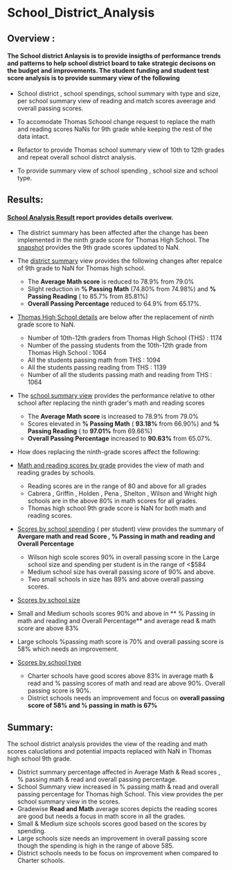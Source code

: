 # School_District_Analysis

## Overview : 
  
  ####  The School district Anlaysis is to provide insigths of performance trends and patterns to help school district board to take strategic decisons on the budget and improvements. The student funding and student test score analysis is to provide summary view of the following 
  
  * School district , school spendings, school summary with type and size, per school summary view of reading and match scores aveerage and overall passing scores. 
  
  * To accomodate Thomas Schoool change request to replace the math and reading scores NaNs for 9th grade while keeping the rest of the data intact.
  
  * Refactor to provide Thomas school summary view of 10th to 12th grades and repeat overall school distrct analysis.
  
  * To provide summary view of school spending , school size and school type.
  
## Results:

 #### [School Analysis Result](https://github.com/raajasrini/School_District_analysis/blob/main/analysis/election_analysis.txt) report provides details overivew.

* The district summary has been affected after the change has been implemented in the ninth grade score for Thomas High School. The [snapshot](https://github.com/raajasrini/School_District_Analysis/blob/main/Resources/1_sd_NaN-9thGrade.png) provides the 9th grade scores updated to NaN. 

  
* The [district summary](https://github.com/raajasrini/School_District_Analysis/blob/main/Resources/2_DistrictSummary.png) view provides the following changes after repalce of 9th grade to NaN for Thomas high school. 
  * The **Average Math score** is reduced to 78.9% from 79.0%
  * Slight reduction in **% Passing Math** (74.80% from 74.98%) and **% Passing Reading** ( to 85.7% from 85.81%)
  * **Overall Passing Percentage** reduced to 64.9% from 65.17%.

  
* [Thomas High School details](https://github.com/raajasrini/School_District_Analysis/blob/main/Resources/9.THS-Count-details.png) are below after the replacement of ninth grade score to NaN.
  * Number of 10th-12th graders from Thomas High School (THS) :  1174
  * Number of the passing students from the 10th-12th grade from Thomas High School :  1064
  * All the students passing math from THS :  1094
  * All the students passing reading from THS :  1139
  * Number of all the students passing math and reading from THS :  1064
  
* The [school summary view](https://github.com/raajasrini/School_District_Analysis/blob/main/Resources/3.Schools_Summary.png) provides the performance relative to other school after replacing the ninth grader's math and reading scores
  * The **Average Math score** is increased to 78.9% from 79.0%
  * Scores elevated in **% Passing Math** ( **93.18%** from 66.90%) and **% Passing Reading** ( to **97.01%** from 69.66%)
  * **Overall Passing Percentage** increased to **90.63%** from 65.07%.
  
* How does replacing the ninth-grade scores affect the following:
* [Math and reading scores by grade](https://github.com/raajasrini/School_District_Analysis/blob/main/Resources/5.Math_Read_Scores%20by%20Grade.png) provides the view of math and reading grades by schools.
    * Reading scores are in the range of 80 and above for all grades
    * Cabrera , Griffin , Holden , Pena , Shelton , Wilson and Wright high schools are in the above 80% in math scores for all grades.
    * Thomas high school 9th grade score is NaN for both math and reading scores.

* [Scores by school spending](https://github.com/raajasrini/School_District_Analysis/blob/main/Resources/7.Scores_School_Pending.png) ( per student) view provides the summary of **Avergare math and read Score ,  % Passing in math and reading and Overall Percentage**
    * Wilson high scole scores 90% in overall passing score in the Large school size and spending per student is in the range of <$584
    * Medium school size has overall passing score of 90% and above.
    * Two small schools in size has 89% and above overall passing scores.
    
* [Scores by school size](https://github.com/raajasrini/School_District_Analysis/blob/main/Resources/6.Scores%20by%20School%20Size.png)
 *  Small and Medium schools scores 90% and above in ** % Passing in math and reading and Overall Percentage** and average read  & math score are above 83%
 * Large schools %passing math score is 70% and overall passing score is 58% which needs an improvement. 
 
* [Scores by school type](https://github.com/raajasrini/School_District_Analysis/blob/main/Resources/8.ScoresbySchoolType.png)
    * Charter schools have good scores above 83% in average math & read and % passing scores of math and read are above 90%. Overall passing score is 90%.
    * District schools needs an improvement and focus on **overall passing score of 58% and % passing in math is 67%**

##  Summary: 

   The school district analysis provides the view of the reading and math scores caluclations and potential impacts replaced with NaN in Thomas high school 9th grade. 
   * District summary percentage affected in Average Math & Read scores , % passing math & read and overall passing percentage.
   * School Summary view increased in  % passing math & read and overall passing percentage for Thomas high School. This view provides the per school summary view in the scores.
   * Gradewise **Read and Math** average scores depicts the reading scores are good but needs a focus in math score in all the grades.
   * Small & Medium size schools scores good based on the scores by spending.
   * Large schools size needs an improvement in overall passing score though the spending is high in the range of above 585.
   * District schools needs to be focus on improvement when compared to Charter schools.

